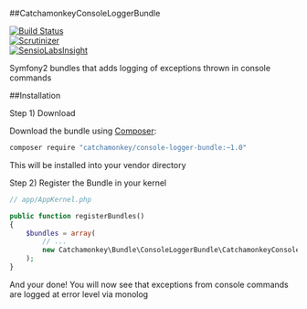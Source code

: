 ##CatchamonkeyConsoleLoggerBundle  

[![Build Status](https://travis-ci.org/catchamonkey/CatchamonkeyConsoleLoggerBundle.svg?branch=master)](https://travis-ci.org/catchamonkey/CatchamonkeyConsoleLoggerBundle)  
[![Scrutinizer](https://scrutinizer-ci.com/g/catchamonkey/CatchamonkeyConsoleLoggerBundle/badges/quality-score.png?b=master)](https://scrutinizer-ci.com/g/catchamonkey/CatchamonkeyAsseticFilterBundle)  
[![SensioLabsInsight](https://insight.sensiolabs.com/projects/fccaa6b6-75d7-4f08-afea-311384d78f8a/small.png)](https://insight.sensiolabs.com/projects/fccaa6b6-75d7-4f08-afea-311384d78f8a)


Symfony2 bundles that adds logging of exceptions thrown in console commands

##Installation

Step 1) Download

Download the bundle using [Composer](https://getcomposer.org/):

```bash
composer require "catchamonkey/console-logger-bundle:~1.0"
```

This will be installed into your vendor directory

Step 2) Register the Bundle in your kernel

```php
// app/AppKernel.php

public function registerBundles()
{
    $bundles = array(
        // ...
        new Catchamonkey\Bundle\ConsoleLoggerBundle\CatchamonkeyConsoleLoggerBundle(),
    );
}
```

And your done! You will now see that exceptions from console commands
 are logged at error level via monolog
